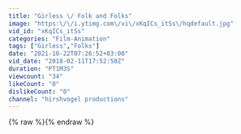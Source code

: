 ```yaml
---
title: "Girless \/ Folk and Folks"
image: "https:\/\/i.ytimg.com\/vi\/xKqICs_itSs\/hqdefault.jpg"
vid_id: "xKqICs_itSs"
categories: "Film-Animation"
tags: ["Girless","Folks"]
date: "2021-10-22T07:26:52+03:00"
vid_date: "2018-02-11T17:52:50Z"
duration: "PT1M3S"
viewcount: "34"
likeCount: "0"
dislikeCount: "0"
channel: "hirshvogel productions"
---
```

{% raw %}{% endraw %}
